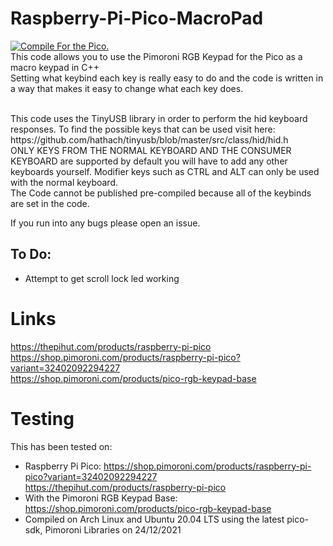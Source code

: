 # Raspberry-Pi-Pico-MacroPad
[![Compile For the Pico.](https://github.com/joshuag1000/Raspberry-Pi-Pico-MacroPad/actions/workflows/main.yml/badge.svg)](https://github.com/joshuag1000/Raspberry-Pi-Pico-MacroPad/actions/workflows/main.yml)<br>
This code allows you to use the Pimoroni RGB Keypad for the Pico as a macro keypad in C++ <br>
Setting what keybind each key is really easy to do and the code is written in a way that makes it easy to change what each key does.<br>

<br>
This code uses the TinyUSB library in order to perform the hid keyboard responses.
To find the possible keys that can be used visit here: https://github.com/hathach/tinyusb/blob/master/src/class/hid/hid.h <br>
ONLY KEYS FROM THE NORMAL KEYBOARD AND THE CONSUMER KEYBOARD are supported by default you will have to add any other keyboards yourself. Modifier keys such as CTRL and ALT can only be used with the normal keyboard.<br>
The Code cannot be published pre-compiled because all of the keybinds are set in the code. <br>

If you run into any bugs please open an issue.

## To Do:
 - Attempt to get scroll lock led working

# Links
https://thepihut.com/products/raspberry-pi-pico <br>
https://shop.pimoroni.com/products/raspberry-pi-pico?variant=32402092294227 <br>
https://shop.pimoroni.com/products/pico-rgb-keypad-base <br>

# Testing
This has been tested on: <br>
 - Raspberry Pi Pico: https://shop.pimoroni.com/products/raspberry-pi-pico?variant=32402092294227 https://thepihut.com/products/raspberry-pi-pico
 - With the Pimoroni RGB Keypad Base: https://shop.pimoroni.com/products/pico-rgb-keypad-base 
 - Compiled on Arch Linux and Ubuntu 20.04 LTS using the latest pico-sdk, Pimoroni Libraries on 24/12/2021

